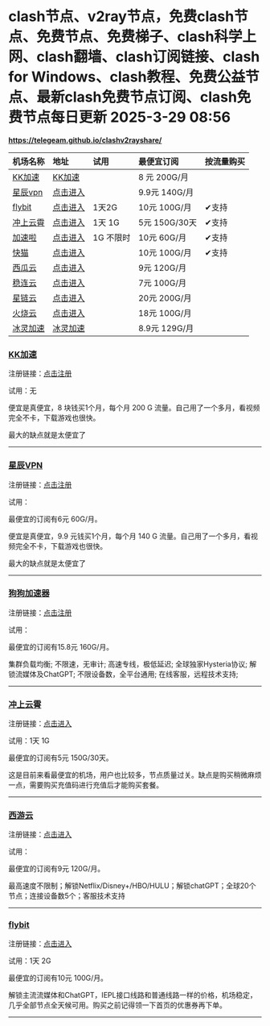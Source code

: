 # clash节点、v2ray节点，免费clash节点、免费节点、免费梯子、clash科学上网、clash翻墙、clash订阅链接、clash for Windows、clash教程、免费公益节点、最新clash免费节点订阅、clash免费节点每日更新 2025-3-29 08:56

**https://telegeam.github.io/clashv2rayshare/**


| 机场名称 | 地址 | 试用 | 最便宜订阅 | 按流量购买 |
| :------- | :--- | :--- | :--------- | :-------- |
| [KK加速](#ef) | [KK加速](https://kkjiasu.top/#/register?code=lhGhQflc) |  | 8 元 200G/月 |  |
| [星辰vpn](#%E9%BE%99%E7%8C%AB%E4%BA%91) | [点击进入](https://t.xcvpn.us/#/register?code=tLBWwhPs) |  | 9.9元 140G/月 |  |
| [flybit](#flybit) | [点击进入](https://goflybit.pages.dev/#/register?code=iV0dLWfT) | 1天2G | 10元 100G/月 | ✔支持 |
| [冲上云霄](#%E5%86%B2%E4%B8%8A%E4%BA%91%E9%9C%84) | [点击进入](https://cpdd.one/?r=42354) | 1天 1G | 5元 150G/30天 | ✔支持 |
| [加速啦](#%E5%8A%A0%E9%80%9F%E5%95%A6) | [点击进入](https://jiasu.la/?r=42350) | 1G 不限时 | 10元 60G/月 | ✔支持 |
| [快猫](#xxai) | [点击进入](https://kuaimao.io/#/register?code=9xg6G0AV) |  | 10元 100G/月 | ✔支持 |季付/半年付/年付送小火箭|
| [西瓜云](#%E9%9D%92%E4%BA%91%E6%A2%AF) | [点击进入](https://goudan.site/#/register?code=LQzUg4EU) |  | 9元 120G/月 |  |
| [稳连云](#%E9%9D%92%E4%BA%91%E6%A2%AF) | [点击进入](https://xn--9kqq77hqun.com/#/register?code=tsTYVbC0) |  | 7元 100G/月 |  |
| [星链云](#%E9%9D%92%E4%BA%91%E6%A2%AF) | [点击进入](https://starlinkcloud.cc/#/register?code=UTNDuia8) |  | 20元 200G/月 |  |
| [火烧云](#%E9%9D%92%E4%BA%91%E6%A2%AF) | [点击进入](https://huoshaoyun.pro/#/register?code=BP3fNkQd) |  | 18元 100G/月 |  |
| [冰灵加速](https://sulian.info/#/register?code=3R5DYYrL) | [冰灵加速](https://sulian.info/#/register?code=3R5DYYrL)  |  | 8.9元 129G/月 |  |

### [KK加速](https://kkjiasu.top/#/register?code=lhGhQflc)

注册链接：[点击注册](https://kkjiasu.top/#/register?code=lhGhQflc)


试用：无

便宜是真便宜，8 块钱买1个月，每个月 200 G 流量。自己用了一个多月，看视频完全不卡，下载游戏也很快。

最大的缺点就是太便宜了

* * *

### [星辰VPN](https://t.xcvpn.us/#/register?code=tLBWwhPs)

注册链接：[点击注册](https://t.xcvpn.us/#/register?code=tLBWwhPs)

试用：

最便宜的订阅有6元 60G/月。

便宜是真便宜，9.9 元钱买1个月，每个月 140 G 流量。自己用了一个多月，看视频完全不卡，下载游戏也很快。

最大的缺点就是太便宜了

* * *



### [狗狗加速器](https://www.dginv.click/#/register?code=yi5aid0d)

注册链接：[点击注册](https://www.dginv.click/#/register?code=yi5aid0d)


试用：

最便宜的订阅有15.8元 160G/月。

集群负载均衡; 不限速，无审计; 高速专线，极低延迟; 全球独家Hysteria协议; 解锁流媒体及ChatGPT; 不限设备数，全平台通用; 在线客服，远程技术支持;

* * *



### [冲上云霄](https://cpdd.one/?r=32083)

注册链接：[点击进入](https://cpdd.one/?r=32083)

试用：1天 1G

最便宜的订阅有5元 150G/30天。

这是目前来看最便宜的机场，用户也比较多，节点质量过关。缺点是购买稍微麻烦一点，需要购买充值码进行充值后才能购买套餐。

* * *

### [西游云](https://goudan.site/#/register?code=LQzUg4EU)

注册链接：[点击进入](https://goudan.site/#/register?code=LQzUg4EU)


试用：

最便宜的订阅有9元 120G/月。

最高速度不限制；解锁Netflix/Disney+/HBO/HULU；解锁chatGPT；全球20个节点；连接设备数5个；客服技术支持

* * *

### [flybit](https://goflybit.pages.dev/#/register?code=iV0dLWfT)

注册链接：[点击进入](https://goflybit.pages.dev/#/register?code=iV0dLWfT)


试用：1天 2G

最便宜的订阅有10元 100G/月。

解锁主流流媒体和ChatGPT，IEPL接口线路和普通线路一样的价格，机场稳定，几乎全部节点全天候可用。购买之前记得领一下首页的优惠券再下单。

* * *


